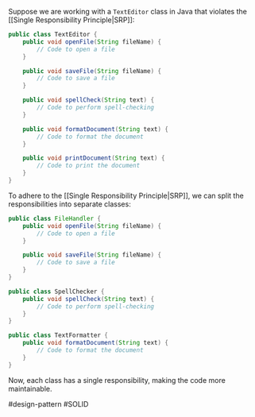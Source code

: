Suppose we are working with a `TextEditor` class in Java that violates the [[Single Responsibility Principle|SRP]]:

```Java
public class TextEditor {
    public void openFile(String fileName) {
        // Code to open a file
    }

    public void saveFile(String fileName) {
        // Code to save a file
    }

    public void spellCheck(String text) {
        // Code to perform spell-checking
    }

    public void formatDocument(String text) {
        // Code to format the document
    }

    public void printDocument(String text) {
        // Code to print the document
    }
}
```

To adhere to the [[Single Responsibility Principle|SRP]], we can split the responsibilities into separate classes:

```Java
public class FileHandler {
    public void openFile(String fileName) {
        // Code to open a file
    }

    public void saveFile(String fileName) {
        // Code to save a file
    }
}

public class SpellChecker {
    public void spellCheck(String text) {
        // Code to perform spell-checking
    }
}

public class TextFormatter {
    public void formatDocument(String text) {
        // Code to format the document
    }
}
```

Now, each class has a single responsibility, making the code more maintainable.

#design-pattern #SOLID 